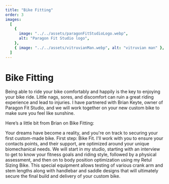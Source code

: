 ```yaml
---
title: "Bike Fitting"
order: 3
images:
  [
    {
      image: "../../assets/paragonFitStudioLogo.webp",
      alt: "Paragon Fit Studio logo",
    },
    { image: "../../assets/vitruvianMan.webp", alt: "vitruvian man" },
  ]
---
```


# Bike Fitting

Being able to ride your bike comfortably and happily is the key to enjoying your bike ride. Little nags, sores, and discomfort can ruin a great riding experience and lead to injuries. I have partnered with Brian Keyte, owner of Paragon Fit Studio, and we will work together on your new custom bike to make sure you feel like sunshine.

Here’s a little bit from Brian on Bike Fitting:

Your dreams have become a reality, and you're on track to securing your first custom-made bike. First step: Bike Fit. I'll work with you to ensure your contacts points, and their support, are optimized around your unique biomechanical needs. We will start in my studio, starting with an interview to get to know your fitness goals and riding style, followed by a physical assessment, and then on to body position optimization using my Retul Sizing Bike. This special equipment allows testing of various crank arm and stem lengths along with handlebar and saddle designs that will ultimately secure the final build and delivery of your custom bike.
